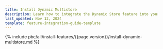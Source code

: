 ```yaml
---
title: Install Dynamic Multistore
description: Learn how to integrate the Dynamic Store feature into your project
last_updated: Nov 12, 2024
template: feature-integration-guide-template
---
```


{% include pbc/all/install-features/{{page.version}}/install-dynamic-multistore.md %} <!-- To edit, see /_includes/pbc/all/install-features/202311.0/install-dynamic-multistore.md -->
